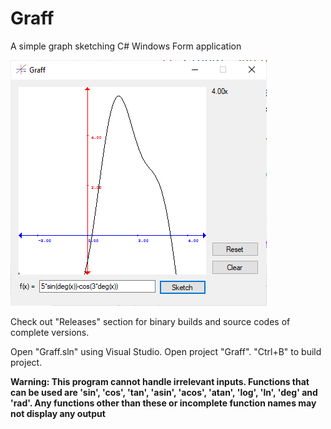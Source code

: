 # Graff
 A simple graph sketching C# Windows Form application

 ![Graff Still](https://raw.githubusercontent.com/Siam11651/Graff/main/Screenshots/LatestRelease.PNG)

 Check out "Releases" section for binary builds and source codes of complete versions.

 Open "Graff.sln" using Visual Studio. Open project "Graff". "Ctrl+B" to build project.

 **Warning: This program cannot handle irrelevant inputs. Functions that can be used are 'sin', 'cos', 'tan', 'asin', 'acos', 'atan', 'log', 'ln', 'deg' and 'rad'. Any functions other than these or incomplete function names may not display any output**
